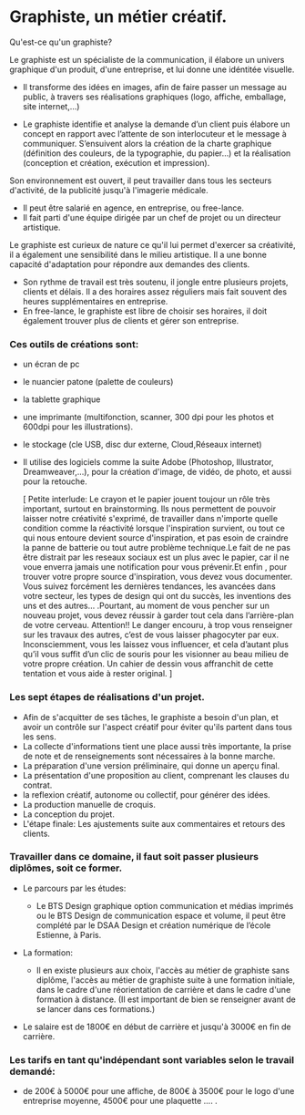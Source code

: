 # Graphiste, un métier créatif.

Qu'est-ce qu'un graphiste?

Le graphiste est un spécialiste de la communication, il élabore un univers graphique d'un produit, d'une entreprise, et lui donne une idéntitée visuelle. 

 - Il transforme des idées en images, afin de faire passer un message au public, à travers ses réalisations graphiques (logo, affiche, emballage, site internet,...)

- Le graphiste identifie et analyse la demande d’un client puis élabore un concept en rapport avec l’attente de son
interlocuteur et le message à communiquer. S’ensuivent alors la création de la charte graphique (définition des
couleurs, de la typographie, du papier…) et la réalisation (conception et création, exécution et impression).

Son environnement est ouvert, il peut travailler dans tous les secteurs d'activité, de la publicité jusqu'à l'imagerie médicale.
  - Il peut être salarié en agence, en entreprise, ou free-lance.
  - Il fait parti d'une équipe dirigée par un chef de projet ou un directeur artistique.

Le graphiste est curieux de nature ce qu'il lui permet d'exercer sa créativité, il a également une sensibilité dans le milieu artistique. Il a une bonne capacité d'adaptation pour répondre aux demandes des clients.

- Son rythme de travail est très soutenu, il jongle entre plusieurs projets, clients et délais. Il a des horaires assez réguliers mais fait souvent des heures supplémentaires en entreprise.
- En free-lance, le graphiste est libre de choisir ses horaires, il doit également trouver plus de clients et gérer son entreprise.

### Ces outils de créations sont: 
   - un écran de pc 
   - le nuancier patone (palette de couleurs) 
   - la tablette graphique
   - une imprimante (multifonction, scanner, 300 dpi pour les photos et 600dpi pour les illustrations).
   - le stockage (cle USB, disc dur externe, Cloud,Réseaux internet)
- Il utilise des logiciels comme la suite Adobe (Photoshop, Illustrator, Dreamweaver,...), pour la création d'image, de vidéo, de photo, et aussi pour la retouche.

  [ Petite interlude: Le crayon et le papier jouent toujour un rôle très important, surtout en brainstorming. Ils nous permettent de pouvoir laisser notre créativité s'exprimé, de travailler dans n'importe quelle condition comme la réactivité lorsque l'inspiration survient, ou tout ce qui nous entoure devient source d'inspiration, et pas esoin de craindre la panne de batterie ou tout autre problème technique.Le fait de ne pas être distrait par les reseaux sociaux est un plus avec le papier, car il ne voue enverra jamais une notification pour vous prévenir.Et enfin , pour trouver votre propre source d'inspiration, vous devez vous documenter. Vous suivez forcément les dernières tendances, les avancées dans votre secteur, les types de design qui ont du succès, les inventions des uns et des autres… .Pourtant, au moment de vous pencher sur un nouveau projet, vous devez réussir à garder tout cela dans l’arrière-plan de votre cerveau.
  Attention!!
  Le danger encouru, à trop vous renseigner sur les travaux des autres, c’est de vous laisser phagocyter par eux. Inconsciemment, vous les laissez vous influencer, et cela d’autant plus qu’il vous suffit d’un clic de souris pour les visionner au beau milieu de votre propre création.
  Un cahier de dessin vous affranchit de cette tentation et vous aide à rester original. ]

### Les sept étapes de réalisations d'un projet.
 - Afin de s'acquitter de ses tâches, le graphiste a besoin d'un plan, et avoir un contrôle sur l'aspect créatif pour éviter qu'ils partent dans tous les sens.
 - La collecte d'informations tient une place aussi très importante, la prise de note et de renseignements sont nécessaires à la bonne marche.
 - La préparation d'une version préliminaire, qui donne un aperçu final.
- La présentation d'une proposition au client, comprenant les clauses du contrat.
- la reflexion créatif, autonome ou collectif, pour générer des idées.
- La production manuelle de croquis.
- La conception du projet. 
- L'étape finale: Les ajustements suite aux commentaires et retours des clients.

### Travailler dans ce domaine, il  faut soit passer plusieurs diplômes, soit ce former.
- Le parcours par les études:
  -  Le BTS Design graphique option communication et médias imprimés ou le BTS Design de communication espace et volume, il peut être complété par le DSAA Design et création numérique de l’école Estienne, à Paris.  
- La formation: 
  -  Il en existe plusieurs aux choix, l'accès au métier de graphiste sans diplôme, l'accès au métier de graphiste suite à une formation initiale, dans le cadre d'une réorientation de carrière et dans le cadre d'une formation à distance.
  (Il est important de bien se renseigner avant de se lancer dans ces formations.)


- Le salaire est de 1800€ en début de carrière et jusqu'à 3000€ en fin de carrière.
### Les tarifs en tant qu'indépendant sont variables selon le travail demandé: 
 - de 200€ à 5000€ pour une affiche, de 800€ à 3500€ pour le logo d'une entreprise moyenne, 4500€ pour une plaquette .... .






 
    
